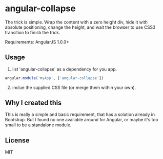 
angular-collapse
================

The trick is simple. Wrap the content with a zero height div, hide it with absolute positioning, change the height, and wait the browser to use CSS3 transition to finish the trick.

Requirements: AngularJS 1.0.0+

## Usage

1. list 'angular-collapse' as a dependency for you app.

```js
angular.module('myApp', ['angular-collapse'])
```

2. inclue the supplied CSS file (or merge them within your own).

## Why I created this

This is really a simple and basic requirement, that has a solution already in Bootstrap. But I found no one available around for Angular, or maybe it's too small to be a standalone module.

## License

MIT
